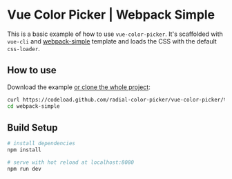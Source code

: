 # Vue Color Picker | Webpack Simple

This is a basic example of how to use `vue-color-picker`. It's scaffolded with `vue-cli` and [webpack-simple](https://github.com/vuejs-templates/webpack-simple) template and loads the CSS with the default `css-loader`.

## How to use
Download the example [or clone the whole project](https://github.com/radial-color-picker/vue-color-picker.git):

```bash
curl https://codeload.github.com/radial-color-picker/vue-color-picker/tar.gz/master | tar -xz --strip=2 vue-color-picker-master/examples/webpack-simple
cd webpack-simple
```

## Build Setup

``` bash
# install dependencies
npm install

# serve with hot reload at localhost:8080
npm run dev
```
